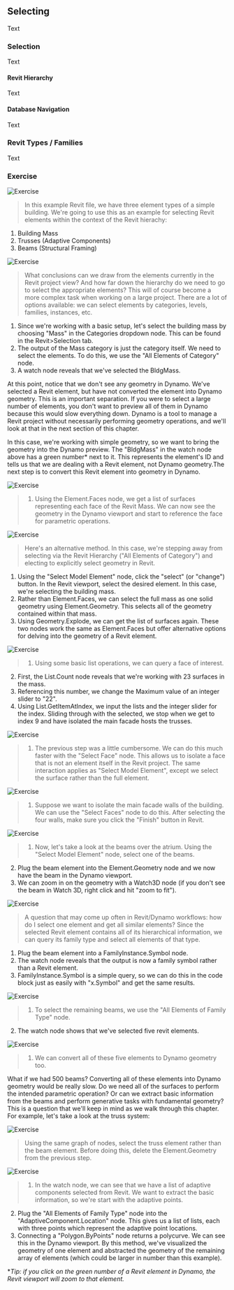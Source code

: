 ## Selecting
Text

### Selection
Text
#### Revit Hierarchy
Text
#### Database Navigation
Text
### Revit Types / Families
Text
### Exercise
![Exercise](images/8-2/Exercise/12.png)
> In this example Revit file, we have three element types of a simple building.  We're going to use this as an example for selecting Revit elements within the context of the Revit hierachy:
1. Building Mass
2. Trusses (Adaptive Components)
3. Beams (Structural Framing)

![Exercise](images/8-2/Exercise/11.png)
> What conclusions can we draw from the elements currently in the Revit project view?  And how far down the hierarchy do we need to go to select the appropriate elements?  This will of course become a more complex task when working on a large project. There are a lot of options available: we can select elements by categories, levels, families, instances, etc.
1. Since we're working with a basic setup, let's select the building mass by choosing "Mass" in the Categories dropdown node.  This can be found in the Revit>Selection tab.
2. The output of the Mass category is just the category itself.  We need to select the elements.  To do this, we use the "All Elements of Category" node.
3. A watch node reveals that we've selected the BldgMass.

At this point, notice that we don't see any geometry in Dynamo. We've selected a Revit element, but have not converted the element into Dynamo geometry.  This is an important separation.  If you were to select a large number of elements, you don't want to preview all of them in Dynamo because this would slow everything down.  Dynamo is a tool to manage a Revit project without necessarily performing geometry operations, and we'll look at that in the next section of this chapter.

In this case, we're working with simple geometry, so we want to bring the geometry into the Dynamo preview.  The "BldgMass" in  the watch node above has a green number* next to it.  This represents the element's ID and tells us that we are dealing with a Revit element, not Dynamo geometry.The next step is to convert this Revit element into geometry in Dynamo.

![Exercise](images/8-2/Exercise/10.png)
> 1. Using the Element.Faces node, we get a list of surfaces representing each face of the Revit Mass.  We can now see the geometry in the Dynamo viewport and start to reference the face for parametric operations.

![Exercise](images/8-2/Exercise/09.png)
> Here's an alternative method.  In this case, we're stepping away from selecting via the Revit Hierarchy ("All Elements of Category") and electing to explicitly select geometry in Revit.
1.  Using the "Select Model Element" node, click the "select" (or "change") button.  In the Revit viewport, select the desired element.  In this case, we're selecting the building mass.
2.  Rather than Element.Faces, we can select the full mass as one solid geometry using Element.Geometry.  This selects all of the geometry contained within that mass.
3.  Using Geometry.Explode, we can get the list of surfaces again. These two nodes work the same as Element.Faces but offer alternative options for delving into the geometry of a Revit element.

![Exercise](images/8-2/Exercise/08.png)
> 1. Using some basic list operations, we can query a face of interest.
2. First, the List.Count node reveals that we're working with 23 surfaces in the mass.
3. Referencing this number, we change the Maximum value of an integer slider to "22".
4. Using List.GetItemAtIndex, we input the lists and the integer slider for the index.  Sliding through with the selected, we stop when we get to index 9 and have isolated the main facade hosts the trusses.

![Exercise](images/8-2/Exercise/07.png)
> 1. The previous step was a little cumbersome.  We can do this much faster with the "Select Face" node.  This allows us to isolate a face that is not an element itself in the Revit project.  The same interaction applies as "Select Model Element", except we select the surface rather than the full element.

![Exercise](images/8-2/Exercise/06.png)
> 1. Suppose we want to isolate the main facade walls of the building.  We can use the "Select Faces" node to do this.  After selecting the four walls, make sure you click the "Finish" button in Revit.

![Exercise](images/8-2/Exercise/05.png)
> 1. Now, let's take a look at the beams over the atrium.  Using the "Select Model Element" node, select one of the beams.
2. Plug the beam element into the Element.Geometry node and we now have the beam in the Dynamo viewport.
3.  We can zoom in on the geometry with a Watch3D node (if you don't see the beam in Watch 3D, right click and hit "zoom to fit").

![Exercise](images/8-2/Exercise/04.png)
> A question that may come up often in Revit/Dynamo workflows: how do I select one element and get all similar elements?  Since the selected Revit element contains all of its hierarchical information, we can query its family type and select all elements of that type.
1.  Plug the beam element into a FamilyInstance.Symbol node.
2. The watch node reveals that the output is now a family symbol rather than a Revit element.
3. FamilyInstance.Symbol is a simple query, so we can do this in the code block just as easily with "x.Symbol" and get the same results.

![Exercise](images/8-2/Exercise/03.png)
> 1. To select the remaining beams, we use the "All Elements of Family Type" node.
2. The watch node shows that we've selected five revit elements.

![Exercise](images/8-2/Exercise/02.png)
> 1. We can convert all of these five elements to Dynamo geometry too.

What if we had 500 beams?  Converting all of these elements into Dynamo geometry would be really slow. Do we need all of the surfaces to perform the intended parametric operation?  Or can we extract basic information from the beams and perform generative tasks with fundamental geometry?  This is a question that we'll keep in mind as we walk through this chapter. For example, let's take a look at the truss system:

![Exercise](images/8-2/Exercise/01.png)
> Using the same graph of nodes, select the truss element rather than the beam element.  Before doing this, delete the Element.Geometry from the previous step.

![Exercise](images/8-2/Exercise/00.png)
> 1. In the watch node, we can see that we have a  list of adaptive components selected from Revit.  We want to extract the basic information, so we're start with the adaptive points.
2. Plug the "All Elements of Family Type" node into the "AdaptiveComponent.Location" node.  This gives us a list of lists, each with three points which represent the adaptive point locations.
3.  Connecting a "Polygon.ByPoints" node returns a polycurve. We can see this in the Dynamo viewport.  By this method, we've visualized the geometry of one element and abstracted the geometry of the remaining array of elements (which could be larger in number than this example).

**Tip: if you click on the green number of a Revit element in Dynamo, the Revit viewport will zoom to that element.*





